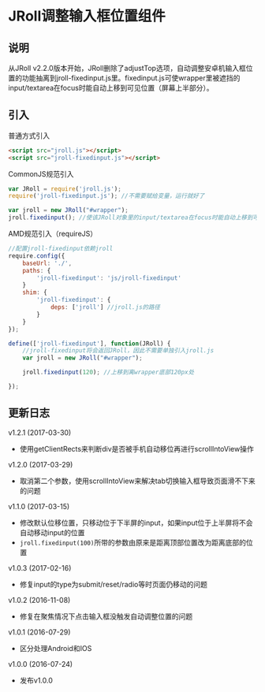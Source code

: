 # JRoll调整输入框位置组件

## 说明

从JRoll v2.2.0版本开始，JRoll删除了adjustTop选项，自动调整安卓机输入框位置的功能抽离到jroll-fixedinput.js里。fixedinput.js可使wrapper里被遮挡的input/textarea在focus时能自动上移到可见位置（屏幕上半部分）。

## 引入

普通方式引入

```html
<script src="jroll.js"></script>
<script src="jroll-fixedinput.js"></script>
```

CommonJS规范引入

```js
var JRoll = require('jroll.js');
require('jroll-fixedinput.js'); //不需要赋给变量，运行就好了

var jroll = new JRoll("#wrapper");
jroll.fixedinput(); //使该JRoll对象里的input/textarea在focus时能自动上移到可见位置
```

AMD规范引入（requireJS）

```js
//配置jroll-fixedinput依赖jroll
require.config({
    baseUrl: './',
    paths: {
        'jroll-fixedinput': 'js/jroll-fixedinput'
    }
    shim: {
        'jroll-fixedinput': {
            deps: ['jroll'] //jroll.js的路径
        }
    }
});

define(['jroll-fixedinput'], function(JRoll) {
    //jroll-fixedinput将会返回JRoll，因此不需要单独引入jroll.js
    var jroll = new JRoll("#wrapper");

    jroll.fixedinput(120); //上移到离wrapper底部120px处

});
```

## 更新日志

v1.2.1 (2017-03-30)

- 使用getClientRects来判断div是否被手机自动移位再进行scrollIntoView操作

v1.2.0 (2017-03-29)

- 取消第二个参数，使用scrollIntoView来解决tab切换输入框导致页面滑不下来的问题

v1.1.0 (2017-03-15)

- 修改默认位移位置，只移动位于下半屏的input，如果input位于上半屏将不会自动移动input的位置
- `jroll.fixedinput(100)`所带的参数由原来是距离顶部位置改为距离底部的位置

v1.0.3 (2017-02-16)

- 修复input的type为submit/reset/radio等时页面仍移动的问题

v1.0.2 (2016-11-08)

- 修复在聚焦情况下点击输入框没触发自动调整位置的问题

v1.0.1 (2016-07-29)

- 区分处理Android和IOS

v1.0.0 (2016-07-24)

- 发布v1.0.0
